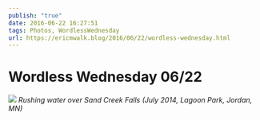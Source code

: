 ```yaml
---
publish: "true"
date: 2016-06-22 16:27:51
tags: Photos, WordlessWednesday
url: https://ericmwalk.blog/2016/06/22/wordless-wednesday.html
---
```


# Wordless Wednesday 06/22

![](https://ericmwalk.blog/uploads/2022/60586eb85a.jpg)
*Rushing water over Sand Creek Falls (July 2014, Lagoon Park, Jordan, MN)*
